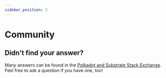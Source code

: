 ```yaml
---
sidebar_position: 2
---
```


# Community

## Didn't find your answer?

Many answers can be found in the [Polkadot and Substrate Stack Exchange](https://substrate.stackexchange.com/). Feel free to ask a question if you have one, too!
